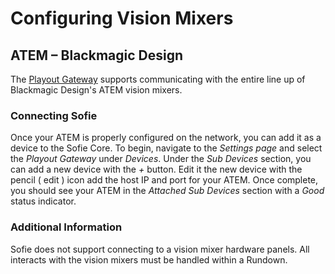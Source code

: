 # Configuring Vision Mixers

## ATEM – Blackmagic Design 

The [Playout Gateway](../installing-a-gateway/playout-gateway.md) supports communicating with the entire line up of Blackmagic Design's ATEM vision mixers.

### Connecting Sofie

Once your ATEM is properly configured on the network, you can add it as a device to the Sofie&nbsp;Core. To begin, navigate to the _Settings page_ and select the _Playout Gateway_ under _Devices_. Under the _Sub Devices_ section, you can add a new device with the _+_ button. Edit it the new device with the pencil \( edit \) icon add the host IP and port for your ATEM. Once complete, you should see your ATEM in the _Attached Sub Devices_ section with a _Good_ status indicator.

### Additional Information

Sofie does not support connecting to a vision mixer hardware panels. All interacts with the vision mixers must be handled within a Rundown.

